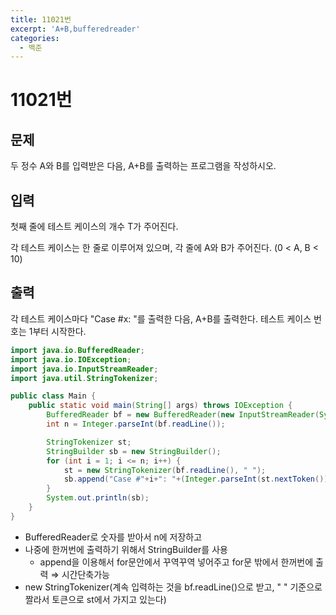 ```yaml
---
title: 11021번
excerpt: 'A+B,bufferedreader'
categories:
  - 백준
---
```


# 11021번

## 문제

두 정수 A와 B를 입력받은 다음, A+B를 출력하는 프로그램을 작성하시오.

## 입력

첫째 줄에 테스트 케이스의 개수 T가 주어진다.

각 테스트 케이스는 한 줄로 이루어져 있으며, 각 줄에 A와 B가 주어진다. \(0 &lt; A, B &lt; 10\)

## 출력

각 테스트 케이스마다 "Case \#x: "를 출력한 다음, A+B를 출력한다. 테스트 케이스 번호는 1부터 시작한다.

```java
import java.io.BufferedReader;
import java.io.IOException;
import java.io.InputStreamReader;
import java.util.StringTokenizer;

public class Main {
    public static void main(String[] args) throws IOException {
        BufferedReader bf = new BufferedReader(new InputStreamReader(System.in));
        int n = Integer.parseInt(bf.readLine());

        StringTokenizer st;
        StringBuilder sb = new StringBuilder();
        for (int i = 1; i <= n; i++) {
            st = new StringTokenizer(bf.readLine(), " ");
            sb.append("Case #"+i+": "+(Integer.parseInt(st.nextToken())+Integer.parseInt(st.nextToken()))+"\n");
        }
        System.out.println(sb);
    }
}
```

* BufferedReader로 숫자를 받아서 n에 저장하고
* 나중에 한꺼번에 출력하기 위해서 StringBuilder를 사용
  * append을 이용해서 for문안에서 꾸역꾸역 넣어주고 for문 밖에서 한꺼번에 출력 ⇒ 시간단축가능
* new StringTokenizer\(계속 입력하는 것을 bf.readLine\(\)으로 받고, " " 기준으로 짤라서 토큰으로 st에서 가지고 있는다\)

